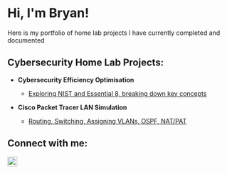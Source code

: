 <h1>Hi, I'm Bryan! </h1>

Here is my portfolio of home lab projects I have currently completed and documented

<h2>Cybersecurity Home Lab Projects:</h2>

- <b>Cybersecurity Efficiency Optimisation </b>
  - [Exploring NIST and Essential 8, breaking down key concepts](https://github.com/BYeungCyberSec/CapstoneProject/tree/main)

- <b>Cisco Packet Tracer LAN Simulation </b>
  - [Routing, Switching, Assigning VLANs, OSPF, NAT/PAT](https://github.com/BYeungCyberSec/CiscoPTProject)
<h2> Connect with me:</h2>

[<img align="left" alt="BryanYeung | LinkedIn" width="22px" src="https://cdn.jsdelivr.net/npm/simple-icons@v3/icons/linkedin.svg" />][linkedin]



[linkedin]: https://www.linkedin.com/in/bryan-yeung-445710262/

